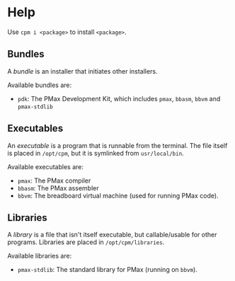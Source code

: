 # Help

Use `cpm i <package>` to install `<package>`.

## Bundles

A _bundle_ is an installer that initiates other installers.

Available bundles are:
- `pdk`: The PMax Development Kit, which includes `pmax`, `bbasm`, `bbvm` and `pmax-stdlib`

## Executables

An _executable_ is a program that is runnable from the terminal. The file itself is placed in `/opt/cpm`, but it is symlinked from `usr/local/bin`.

Available executables are:
- `pmax`: The PMax compiler
- `bbasm`: The PMax assembler
- `bbvm`: The breadboard virtual machine (used for running PMax code).

## Libraries

A _library_ is a file that isn't itself executable, but callable/usable for other programs. Libraries are placed in `/opt/cpm/libraries`.

Available libraries are:
- `pmax-stdlib`: The standard library for PMax (running on `bbvm`).
